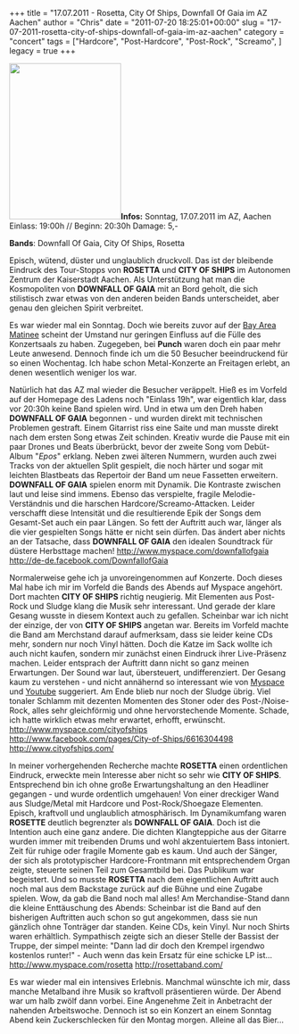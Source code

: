 +++
title = "17.07.2011 - Rosetta, City Of Ships, Downfall Of Gaia im AZ Aachen"
author = "Chris"
date = "2011-07-20 18:25:01+00:00"
slug = "17-07-2011-rosetta-city-of-ships-downfall-of-gaia-im-az-aachen"
category = "concert"
tags = ["Hardcore", "Post-Hardcore", "Post-Rock", "Screamo", ]
legacy = true
+++

<img src="images//2011/07/2011-07-17-Rosetta-City-Of-Ships-Downfall-Of-Gaia-AZ-Aachen.jpg" alt="" title="2011-07-17 - Rosetta - City Of Ships - Downfall Of Gaia - AZ Aachen" width="200" height="280" class="alignnone size-full wp-image-6327 coverImg" />**Infos:**
Sonntag, 17.07.2011 im AZ, Aachen
Einlass: 19:00h // Beginn: 20:30h
Damage: 5,-

**Bands**: Downfall Of Gaia, City Of Ships, Rosetta

Episch, wütend, düster und unglaublich druckvoll. Das ist der bleibende Eindruck des Tour-Stopps von **ROSETTA** und **CITY OF SHIPS** im Autonomen Zentrum der Kaiserstadt Aachen. Als Unterstützung hat man die Kosmopoliten von **DOWNFALL OF GAIA** mit an Bord geholt, die sich stilistisch zwar etwas von den anderen beiden Bands unterscheidet, aber genau den gleichen Spirit verbreitet.

Es war wieder mal ein Sonntag. Doch wie bereits zuvor auf der <a href="http://necroslaughter.de/2011/06/26-06-2011-bay-area-matinee-show/">Bay Area Matinee</a> scheint der Umstand nur geringen Einfluss auf die Fülle des Konzertsaals zu haben. Zugegeben, bei **Punch** waren doch ein paar mehr Leute anwesend. Dennoch finde ich um die 50 Besucher beeindruckend für so einen Wochentag. Ich habe schon Metal-Konzerte an Freitagen erlebt, an denen wesentlich weniger los war.

Natürlich hat das AZ mal wieder die Besucher veräppelt. Hieß es im Vorfeld auf der Homepage des Ladens noch "Einlass 19h", war eigentlich klar, dass vor 20:30h keine Band spielen wird. Und in etwa um den Dreh haben **DOWNFALL OF GAIA** begonnen - und wurden direkt mit technischen Problemen gestraft. Einem Gitarrist riss eine Saite und man musste direkt nach dem ersten Song etwas Zeit schinden. Kreativ wurde die Pause mit ein paar Drones und Beats überbrückt, bevor der zweite Song vom Debüt-Album "_Epos_" erklang. Neben zwei älteren Nummern, wurden auch zwei Tracks von der aktuellen Split gespielt, die noch härter und sogar mit leichten Blastbeats das Repertoir der Band um neue Fassetten erweitern.
**DOWNFALL OF GAIA** spielen enorm mit Dynamik. Die Kontraste zwischen laut und leise sind immens. Ebenso das verspielte, fragile Melodie-Verständnis und die harschen Hardcore/Screamo-Attacken. Leider verschafft diese Intensität und die resultierende Epik der Songs dem Gesamt-Set auch ein paar Längen. So fett der Auftritt auch war, länger als die vier gespielten Songs hätte er nicht sein dürfen. Das ändert aber nichts an der Tatsache, dass **DOWNFALL OF GAIA** den idealen Soundtrack für düstere Herbsttage machen!
<a href="http://www.myspace.com/downfallofgaia">http://www.myspace.com/downfallofgaia</a>
<a href="http://de-de.facebook.com/DownfallofGaia">http://de-de.facebook.com/DownfallofGaia</a>

Normalerweise gehe ich ja unvoreingenommen auf Konzerte. Doch dieses Mal habe ich mir im Vorfeld die Bands des Abends auf Myspace angehört. Dort machten **CITY OF SHIPS** richtig neugierig. Mit Elementen aus Post-Rock und Sludge klang die Musik sehr interessant. Und gerade der klare Gesang wusste in diesem Kontext auch zu gefallen.
Scheinbar war ich nicht der einzige, der von **CITY OF SHIPS** angetan war. Bereits im Vorfeld machte die Band am Merchstand darauf aufmerksam, dass sie leider keine CDs mehr, sondern nur noch Vinyl hätten. Doch die Katze im Sack wollte ich auch nicht kaufen, sondern mir zunächst einen Eindruck ihrer Live-Präsenz machen. Leider entsprach der Auftritt dann nicht so ganz meinen Erwartungen. Der Sound war laut, übersteuert, undifferenziert. Der Gesang kaum zu verstehen - und nicht annähernd so interessant wie von <a href="http://www.myspace.com/cityofships">Myspace</a> und <a href="http://www.youtube.com/watch?v=IMI6LbCv6nc">Youtube</a> suggeriert. Am Ende blieb nur noch der Sludge übrig. Viel tonaler Schlamm mit dezenten Momenten des Stoner oder des Post-/Noise-Rock, alles sehr gleichförmig und ohne hervorstechende Momente. Schade, ich hatte wirklich etwas mehr erwartet, erhofft, erwünscht.
<a href="http://www.myspace.com/cityofships">http://www.myspace.com/cityofships</a>
<a href="http://www.facebook.com/pages/City-of-Ships/6616304498">http://www.facebook.com/pages/City-of-Ships/6616304498</a>
<a href="http://www.cityofships.com/">http://www.cityofships.com/</a>

In meiner vorhergehenden Recherche machte **ROSETTA** einen ordentlichen Eindruck, erweckte mein Interesse aber nicht so sehr wie **CITY OF SHIPS**. Entsprechend bin ich ohne große Erwartungshaltung an den Headliner gegangen - und wurde ordentlich umgehauen! Von einer  dreckiger Wand aus Sludge/Metal mit Hardcore und Post-Rock/Shoegaze Elementen. Episch, kraftvoll und unglaublich atmosphärisch.
Im Dynamikumfang waren **ROSETTE** deutlich begrenzter als **DOWNFALL OF GAIA**. Doch ist die Intention auch eine ganz andere. Die dichten Klangteppiche aus der Gitarre wurden immer mit treibenden Drums und wohl akzentuiertem Bass intoniert. Zeit für ruhige oder fragile Momente gab es kaum. Und auch der Sänger, der sich als prototypischer Hardcore-Frontmann mit entsprechendem Organ zeigte, steuerte seinen Teil zum Gesamtbild bei.
Das Publikum war begeistert. Und so musste **ROSETTA** nach dem eigentlichen Auftritt auch noch mal aus dem Backstage zurück auf die Bühne und eine Zugabe spielen. Wow, da gab die Band noch mal alles!
Am Merchandise-Stand dann die kleine Enttäuschung des Abends: Scheinbar ist die Band auf den bisherigen Auftritten auch schon so gut angekommen, dass sie nun gänzlich ohne Tonträger dar standen. Keine CDs, kein Vinyl. Nur noch Shirts waren erhältlich. Sympathisch zeigte sich an dieser Stelle der Bassist der Truppe, der simpel meinte: "Dann lad dir doch den Krempel irgendwo kostenlos runter!" - Auch wenn das kein Ersatz für eine schicke LP ist...
<a href="http://www.myspace.com/rosetta">http://www.myspace.com/rosetta</a>
<a href="http://rosettaband.com/">http://rosettaband.com/</a>

Es war wieder mal ein intensives Erlebnis. Manchmal wünschte ich mir, dass manche Metalband ihre Musik so kraftvoll präsentieren würde. Der Abend war um halb zwölf dann vorbei. Eine Angenehme Zeit in Anbetracht der nahenden Arbeitswoche. Dennoch ist so ein Konzert an einem Sonntag Abend kein Zuckerschlecken für den Montag morgen. Alleine all das Bier...
